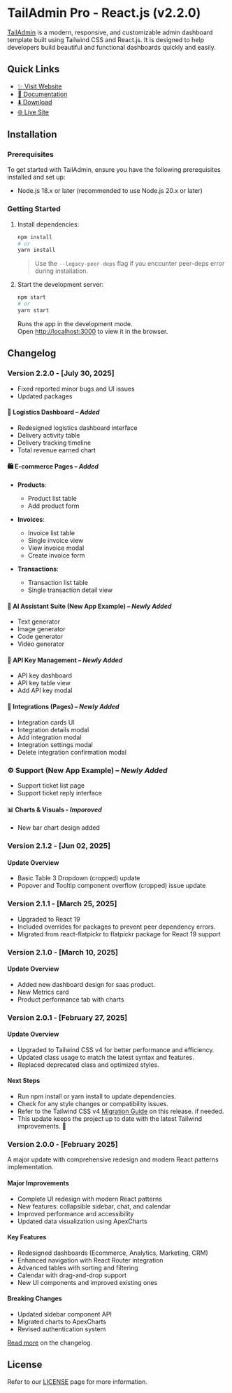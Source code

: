 # TailAdmin Pro - React.js (v2.2.0)

[TailAdmin](https://tailadmin.com) is a modern, responsive, and customizable admin dashboard template built using Tailwind CSS and React.js. It is designed to help developers build beautiful and functional dashboards quickly and easily.

## Quick Links

- [✨ Visit Website](https://tailadmin.com)
- [📄 Documentation](https://tailadmin.com/docs)
- [⬇️ Download](https://tailadmin.com/download)
- [🌐 Live Site](https://react-demo.tailadmin.com)

## Installation

### Prerequisites

To get started with TailAdmin, ensure you have the following prerequisites installed and set up:

- Node.js 18.x or later (recommended to use Node.js 20.x or later)

### Getting Started

1. Install dependencies:

   ```bash
   npm install
   # or
   yarn install
   ```

   > Use the `--legacy-peer-deps` flag if you encounter peer-deps error during installation.

2. Start the development server:

   ```bash
   npm start
   # or
   yarn start
   ```

   Runs the app in the development mode.\
   Open [http://localhost:3000](http://localhost:3000) to view it in the browser.

## Changelog

### Version 2.2.0 - [July 30, 2025]

* Fixed reported minor bugs and UI issues
* Updated packages
#### 🧭 **Logistics Dashboard** – *Added*

* Redesigned logistics dashboard interface
* Delivery activity table
* Delivery tracking timeline
* Total revenue earned chart

#### 🛍️ **E-commerce Pages** – *Added*

* **Products**:

  * Product list table
  * Add product form
* **Invoices**:

  * Invoice list table
  * Single invoice view
  * View invoice modal
  * Create invoice form
* **Transactions**:

  * Transaction list table
  * Single transaction detail view

#### 🧠 **AI Assistant Suite (New App Example)** – *Newly Added*

* Text generator
* Image generator
* Code generator
* Video generator

#### 🔑 **API Key Management** – *Newly Added*

* API key dashboard
* API key table view
* Add API key modal

#### 🔌 **Integrations (Pages)** – *Newly Added*

* Integration cards UI
* Integration details modal
* Add integration modal
* Integration settings modal
* Delete integration confirmation modal

### ⚙️ **Support (New App Example)** – *Newly Added*

* Support ticket list page
* Support ticket reply interface

#### 📊 **Charts & Visuals** - *Imporoved*

* New bar chart design added

### Version 2.1.2 - [Jun 02, 2025]

#### Update Overview

- Basic Table 3 Dropdown (cropped) update
- Popover and Tooltip component overflow (cropped) issue update

### Version 2.1.1 - [March 25, 2025]

- Upgraded to React 19
- Included overrides for packages to prevent peer dependency errors.
- Migrated from react-flatpickr to flatpickr package for React 19 support

### Version 2.1.0 - [March 10, 2025]

#### Update Overview

- Added new dashboard design for saas product.
- New Metrics card
- Product performance tab with charts

### Version 2.0.1 - [February 27, 2025]

#### Update Overview

- Upgraded to Tailwind CSS v4 for better performance and efficiency.
- Updated class usage to match the latest syntax and features.
- Replaced deprecated class and optimized styles.

#### Next Steps

- Run npm install or yarn install to update dependencies.
- Check for any style changes or compatibility issues.
- Refer to the Tailwind CSS v4 [Migration Guide](https://tailwindcss.com/docs/upgrade-guide) on this release. if needed.
- This update keeps the project up to date with the latest Tailwind improvements. 🚀

### Version 2.0.0 - [February 2025]

A major update with comprehensive redesign and modern React patterns implementation.

#### Major Improvements

- Complete UI redesign with modern React patterns
- New features: collapsible sidebar, chat, and calendar
- Improved performance and accessibility
- Updated data visualization using ApexCharts

#### Key Features

- Redesigned dashboards (Ecommerce, Analytics, Marketing, CRM)
- Enhanced navigation with React Router integration
- Advanced tables with sorting and filtering
- Calendar with drag-and-drop support
- New UI components and improved existing ones

#### Breaking Changes

- Updated sidebar component API
- Migrated charts to ApexCharts
- Revised authentication system

[Read more](https://tailadmin.com/docs/update-logs/react) on the changelog.

## License

Refer to our [LICENSE](https://tailadmin.com/license) page for more information.
